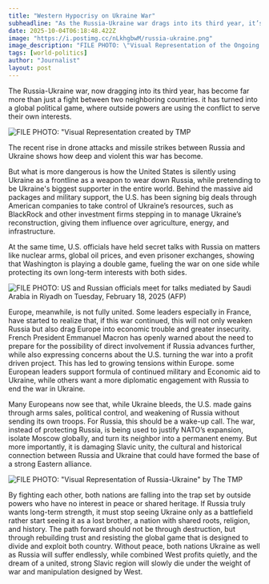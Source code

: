 ```yaml
---
title: "Western Hypocrisy on Ukraine War"
subheadline: "As the Russia-Ukraine war drags into its third year, it’s no longer just a regional fight. it’s a global power play, with the U.S profiting, Europe divided, and Slavic unity collapsing."
date: 2025-10-04T06:18:48.422Z
image: "https://i.postimg.cc/nLkhgbwM/russia-ukraine.png"
image_description: "FILE PHOTO: \"Visual Representation of the Ongoing Russia-Ukraine War\" created by TMP"
tags: [world-politics]
author: "Journalist"
layout: post
---
```


The Russia-Ukraine war, now dragging into its third year, has become far more than just a fight between two neighboring countries. it has turned into a global political game, where outside powers are using the conflict to serve their own interests.

![FILE PHOTO: "Visual Representation created by TMP](https://i.imgur.com/Nzbar9G.png)

The recent rise in drone attacks and missile strikes between Russia and Ukraine shows how deep and violent this war has become.

But what is more dangerous is how the United States is silently using Ukraine as a frontline as a weapon to wear down Russia, while pretending to be Ukraine's biggest supporter in the entire world. Behind the massive aid packages and military support, the U.S. has been signing big deals through American companies to take control of Ukraine’s resources, such as BlackRock and other investment firms stepping in to manage Ukraine’s reconstruction, giving them influence over agriculture, energy, and infrastructure.

At the same time, U.S. officials have held secret talks with Russia on matters like nuclear arms, global oil prices, and even prisoner exchanges, showing that Washington is playing a double game, fueling the war on one side while protecting its own long-term interests with both sides.

![FILE PHOTO: US and Russian officials meet for talks mediated by Saudi Arabia in Riyadh on Tuesday, February 18, 2025 (AFP)](https://i.imgur.com/AXh36Zh.jpg)

Europe, meanwhile, is not fully united. Some leaders especially in France, have started to realize that, if this war continued, this will not only weaken Russia but also drag Europe into economic trouble and greater insecurity. French President Emmanuel Macron has openly warned about the need to prepare for the possibility of direct involvement if Russia advances further, while also expressing concerns about the U.S. turning the war into a profit driven project. This has led to growing tensions within Europe. some European leaders support formula of continued military and Economic aid to Ukraine, while others want a more diplomatic engagement with Russia to end the war in Ukraine.

Many Europeans now see that, while Ukraine bleeds, the U.S. made gains through arms sales, political control, and weakening of Russia without sending its own troops. For Russia, this should be a wake-up call. The war, instead of protecting Russia, is being used to justify NATO’s expansion, isolate Moscow globally, and turn its neighbor into a permanent enemy. But more importantly, it is damaging Slavic unity, the cultural and historical connection between Russia and Ukraine that could have formed the base of a strong Eastern alliance.

![FILE PHOTO: "Visual Representation of Russia-Ukraine" by The TMP](https://i.imgur.com/tXS5SxF.png)

By fighting each other, both nations are falling into the trap set by outside powers who have no interest in peace or shared heritage. If Russia truly wants long-term strength, it must stop seeing Ukraine only as a battlefield rather start seeing it as a lost brother, a nation with shared roots, religion, and history. The path forward should not be through destruction, but through rebuilding trust and resisting the global game that is designed to divide and exploit both country. Without peace, both nations Ukraine as well as Russia will suffer endlessly, while combined West profits quietly, and the dream of a united, strong Slavic region will slowly die under the weight of war and manipulation designed by West.
